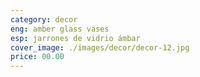 ```yaml
---
category: decor
eng: amber glass vases
esp: jarrones de vidrio ámbar
cover_image: ./images/decor/decor-12.jpg
price: 00.00
---
```

 
